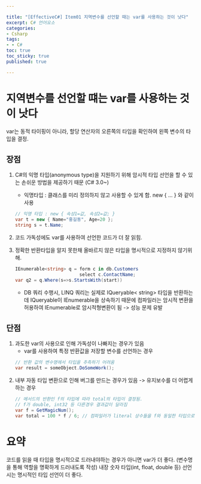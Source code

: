 ```yaml
---

title: "[EffectiveC#] Item01 지역변수를 선언할 때는 var를 사용하는 것이 낫다"
excerpt: C# 언어요소
categories:
- Csharp
tags:
- - C#
toc: true
toc_sticky: true
published: true

---
```


# 지역변수를 선언할 떄는 var를 사용하는 것이 낫다

var는 동적 타이핑이 아니라, 할당 연산자의 오른쪽의 타입을 확인하여 왼쪽 변수의 타입을 결정.

## 장점

1. C#의 익명 타입(anonymous type)을 지원하기 위해 암시적 타입 선언을 할 수 있는 손쉬운 방법을 제공하기 때문 (C# 3.0~)
    - 익명타입 : 클래스를 미리 정의하지 않고 사용할 수 있게 함.
    new { ... } 와 같이 사용

    ```C# 
    // 익명 타입 : new { 속성1=값, 속성2=값; }
    var t = new { Name="홍길동", Age=20 };
    string s = t.Name;
    ```

2. 코드 가독성에도 var를 사용하여 선언한 코드가 더 잘 읽힘.
3. 정확한 반환타입을 알지 못한채 올바르지 않은 타입을 명시적으로 지정하지 않기위해.
    ```C#
    IEnumerable<string> q = form c in db.Customers
                            select c.ContactName;
    var q2 = q.Where(s=>s.StartsWith(start))
    ```
    - DB 쿼리 수행시, LINQ 쿼리는 실제로 IQueryable< string> 타입을 반환하는데 IQueryable이 IEnumerable을 상속하기 때문에 컴파일러는 암시적 변환을 허용하여 IEnumerable로 암시적형변환이 됨 -> 성능 문제 유발

## 단점

1. 과도한 var의 사용으로 인해 가독성이 나빠지는 경우가 있음
    - var를 사용하여 특정 반환값을 저장할 변수를 선언하는 경우
    ```C#
    // 반환 값의 변수명에서 타입을 추측하기 어려움
    var result = someObject.DoSomeWork();
    ```
2. 내부 자동 타입 변환으로 인해 버그를 만드는 경우가 있음 -> 유지보수를 더 어렵게 하는 경우
    ```C#
    // 메서드의 반환인 f의 타입에 따라 total의 타입이 결정됨.
    // f가 double, int32 등 다른경우 결과값이 달라짐
    var f = GetMagicNum();
    var total = 100 * f / 6; // 컴파일러가 literal 상수들을 f와 동일한 타입으로 변환 후 계산하기때문에 결과값에 차이 발생
    ```

# 요약

코드를 읽을 때 타입을 명시적으로 드러내야하는 경우가 아니면  var가 더 좋다. (변수명을 통해 역할을 명확하게 드러내도록 작성)
내장 숫자 타입(int, float, double 등) 선언시는 명시적인 타입 선언이 더 좋다.



